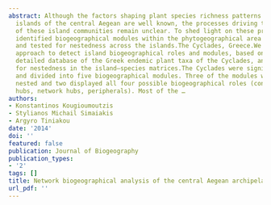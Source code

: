 ```yaml
---
abstract: Although the factors shaping plant species richness patterns across the
  islands of the central Aegean are well known, the processes driving the assembly
  of these island communities remain unclear. To shed light on these processes, we
  identified biogeographical modules within the phytogeographical area of the Cyclades
  and tested for nestedness across the islands.The Cyclades, Greece.We used a network
  approach to detect island biogeographical roles and modules, based on a large and
  detailed database of the Greek endemic plant taxa of the Cyclades, and we tested
  for nestedness in the island–species matrices.The Cyclades were significantly modular
  and divided into five biogeographical modules. Three of the modules were significantly
  nested and two displayed all four possible biogeographical roles (connectors, module
  hubs, network hubs, peripherals). Most of the …
authors:
- Konstantinos Kougioumoutzis
- Stylianos Michail Simaiakis
- Argyro Tiniakou
date: '2014'
doi: ''
featured: false
publication: Journal of Biogeography
publication_types:
- '2'
tags: []
title: Network biogeographical analysis of the central Aegean archipelago
url_pdf: ''
---
```


